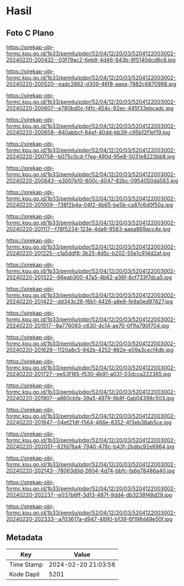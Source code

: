 # Hasil

## Foto C Plano

https://sirekap-obj-formc.kpu.go.id/1b33/pemilu/pdpr/52/04/12/20/03/5204122003002-20240220-200432--03f79ac2-6eb8-4d46-843b-9f5140dcd6c8.jpg

https://sirekap-obj-formc.kpu.go.id/1b33/pemilu/pdpr/52/04/12/20/03/5204122003002-20240220-200520--eadc2862-d309-46f8-aaea-7882c6870998.jpg

https://sirekap-obj-formc.kpu.go.id/1b33/pemilu/pdpr/52/04/12/20/03/5204122003002-20240220-200607--e780bd0c-f4fc-454c-92ec-445f33ebcadc.jpg

https://sirekap-obj-formc.kpu.go.id/1b33/pemilu/pdpr/52/04/12/20/03/5204122003002-20240220-200658--840abbcf-84ef-40dd-bb39-c95b12f1ef19.jpg

https://sirekap-obj-formc.kpu.go.id/1b33/pemilu/pdpr/52/04/12/20/03/5204122003002-20240220-200758--b075c0cd-f7ea-490d-95e8-5031e8223bb8.jpg

https://sirekap-obj-formc.kpu.go.id/1b33/pemilu/pdpr/52/04/12/20/03/5204122003002-20240220-200843--e3007b10-800c-4047-82bc-0954050da583.jpg

https://sirekap-obj-formc.kpu.go.id/1b33/pemilu/pdpr/52/04/12/20/03/5204122003002-20240220-201009--738f2b4a-04f2-4b65-be5b-ca87c6d0f50a.jpg

https://sirekap-obj-formc.kpu.go.id/1b33/pemilu/pdpr/52/04/12/20/03/5204122003002-20240220-201117--f78f5234-123e-4da6-9583-aaea869acc4e.jpg

https://sirekap-obj-formc.kpu.go.id/1b33/pemilu/pdpr/52/04/12/20/03/5204122003002-20240220-201225--c1a5ddf8-3b25-4d5c-b202-55e1c914d2af.jpg

https://sirekap-obj-formc.kpu.go.id/1b33/pemilu/pdpr/52/04/12/20/03/5204122003002-20240220-201322--66eab300-47a5-4b62-a36f-6cf733f7dca5.jpg

https://sirekap-obj-formc.kpu.go.id/1b33/pemilu/pdpr/52/04/12/20/03/5204122003002-20240220-201422--dd343c26-f6b1-4426-a8e8-fe9a0ed97827.jpg

https://sirekap-obj-formc.kpu.go.id/1b33/pemilu/pdpr/52/04/12/20/03/5204122003002-20240220-201517--8a776093-c630-4c14-ae70-0f1fa790f704.jpg

https://sirekap-obj-formc.kpu.go.id/1b33/pemilu/pdpr/52/04/12/20/03/5204122003002-20240220-201629--1120a8c5-942b-4252-862e-e09a3cecf4db.jpg

https://sirekap-obj-formc.kpu.go.id/1b33/pemilu/pdpr/52/04/12/20/03/5204122003002-20240220-201727--ee53f165-f530-4b91-a031-03dcca222365.jpg

https://sirekap-obj-formc.kpu.go.id/1b33/pemilu/pdpr/52/04/12/20/03/5204122003002-20240220-201907--a860cbfa-39a5-4979-9b8f-0ab04398c503.jpg

https://sirekap-obj-formc.kpu.go.id/1b33/pemilu/pdpr/52/04/12/20/03/5204122003002-20240220-201947--04ef21df-f564-466e-8352-4f3eb36ab5ce.jpg

https://sirekap-obj-formc.kpu.go.id/1b33/pemilu/pdpr/52/04/12/20/03/5204122003002-20240220-202051--62fd76a4-7940-478c-b43f-2bdbc92e6964.jpg

https://sirekap-obj-formc.kpu.go.id/1b33/pemilu/pdpr/52/04/12/20/03/5204122003002-20240220-202143--78063d0d-2604-4d74-bbfc-fa6e78486a40.jpg

https://sirekap-obj-formc.kpu.go.id/1b33/pemilu/pdpr/52/04/12/20/03/5204122003002-20240220-202237--e037b6ff-3d13-487f-9dd4-db3238f48d29.jpg

https://sirekap-obj-formc.kpu.go.id/1b33/pemilu/pdpr/52/04/12/20/03/5204122003002-20240220-202333--a703617a-d947-4890-b139-6f198d49e50f.jpg


## Metadata

| Key        | Value               |
| ---------- | ------------------- |
| Time Stamp | 2024-02-20 21:03:56 |
| Kode Dapil | 5201                |



